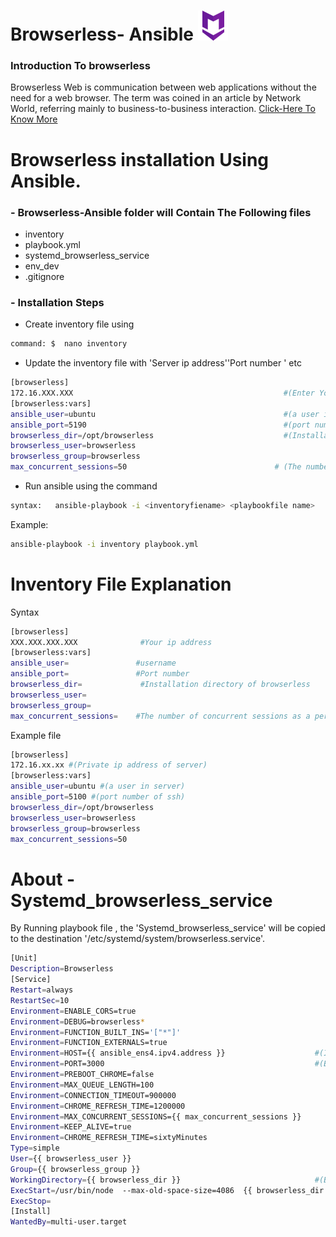 
# Browserless- Ansible ![alt text](https://github.com/adam-p/markdown-here/raw/master/src/common/images/icon48.png "Logo")
### Introduction To browserless



Browserless Web is communication between web applications without the need for a web browser. The term was coined in an article by Network World, referring mainly to business-to-business interaction.
[Click-Here To Know More](https://github.com/browserless/chrome)
# Browserless installation Using Ansible.

### -   Browserless-Ansible folder will Contain The Following files
*   inventory
*   playbook.yml
*   systemd_browserless_service
*   env_dev
*   .gitignore 

### -   Installation Steps

*   Create inventory file using 
 ```sh
command: $  nano inventory
```

* Update the inventory file with 'Server ip address''Port number ' etc
 ```sh
[browserless]
172.16.XXX.XXX                                               #(Enter Your Private ip address)
[browserless:vars]
ansible_user=ubuntu                                          #(a user in server)
ansible_port=5190                                            #(port number of ssh)
browserless_dir=/opt/browserless                             #(Installation directory of browserless)
browserless_user=browserless                                
browserless_group=browserless                                
max_concurrent_sessions=50                                 # (The number of concurrent sessions)
```


* Run ansible using the command 
```sh
syntax:   ansible-playbook -i <inventoryfiename> <playbookfile name> 
```
Example:
```sh
ansible-playbook -i inventory playbook.yml 

```


# Inventory File Explanation

Syntax
```sh
[browserless]
XXX.XXX.XXX.XXX              #Your ip address
[browserless:vars]
ansible_user=               #username
ansible_port=               #Port number
browserless_dir=             #Installation directory of browserless
browserless_user=          
browserless_group=          
max_concurrent_sessions=    #The number of concurrent sessions as a percentage of maximum concurrent sessions.
```
Example file
```sh
[browserless]
172.16.xx.xx #(Private ip address of server)
[browserless:vars]
ansible_user=ubuntu #(a user in server)
ansible_port=5100 #(port number of ssh)
browserless_dir=/opt/browserless
browserless_user=browserless
browserless_group=browserless
max_concurrent_sessions=50

```

# About -   Systemd_browserless_service 

By Running playbook file , the 'Systemd_browserless_service' will be copied to the destination '/etc/systemd/system/browserless.service'.

```sh
[Unit]
Description=Browserless
[Service]
Restart=always
RestartSec=10
Environment=ENABLE_CORS=true
Environment=DEBUG=browserless*
Environment=FUNCTION_BUILT_INS='["*"]'
Environment=FUNCTION_EXTERNALS=true
Environment=HOST={{ ansible_ens4.ipv4.address }}                    #(Ip Address of Host Machine)
Environment=PORT=3000                                               #(Browserless service running port)
Environment=PREBOOT_CHROME=false
Environment=MAX_QUEUE_LENGTH=100
Environment=CONNECTION_TIMEOUT=900000
Environment=CHROME_REFRESH_TIME=1200000
Environment=MAX_CONCURRENT_SESSIONS={{ max_concurrent_sessions }}
Environment=KEEP_ALIVE=true
Environment=CHROME_REFRESH_TIME=sixtyMinutes
Type=simple
User={{ browserless_user }}                                          
Group={{ browserless_group }}                                        
WorkingDirectory={{ browserless_dir }}                              #(Browserless Directory)
ExecStart=/usr/bin/node  --max-old-space-size=4086  {{ browserless_dir }}/build/index.js (Executional javascript file)
ExecStop=
[Install]
WantedBy=multi-user.target
```





